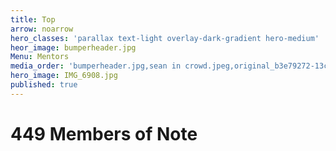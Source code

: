 ```yaml
---
title: Top
arrow: noarrow
hero_classes: 'parallax text-light overlay-dark-gradient hero-medium'
heor_image: bumperheader.jpg
Menu: Mentors
media_order: 'bumperheader.jpg,sean in crowd.jpeg,original_b3e79272-13cd-4cf9-b8ed-3c1a1f474831_PXL_20230422_202754693-01.jpg,szabo flag.jpg,IMG_6908.jpg'
hero_image: IMG_6908.jpg
published: true
---
```


# **449 Members of Note**
